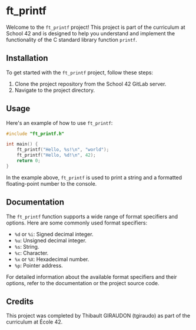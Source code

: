 # ft_printf

Welcome to the `ft_printf` project! This project is part of the curriculum at School 42 and is designed to help you understand and implement the functionality of the C standard library function `printf`.

## Installation

To get started with the `ft_printf` project, follow these steps:

1. Clone the project repository from the School 42 GitLab server.
2. Navigate to the project directory.

## Usage

Here's an example of how to use `ft_printf`:

```c
#include "ft_printf.h"

int main() {
    ft_printf("Hello, %s!\n", "world");
    ft_printf("Hello, %d!\n", 42);
    return 0;
}
```

In the example above, `ft_printf` is used to print a string and a formatted floating-point number to the console.

## Documentation

The `ft_printf` function supports a wide range of format specifiers and options. Here are some commonly used format specifiers:

- `%d` or `%i`: Signed decimal integer.
- `%u`: Unsigned decimal integer.
- `%s`: String.
- `%c`: Character.
- `%x` or `%X`: Hexadecimal number.
- `%p`: Pointer address.

For detailed information about the available format specifiers and their options, refer to the documentation or the project source code.

## Credits

This project was completed by Thibault GIRAUDON (tgiraudo) as part of the curriculum at École 42.
